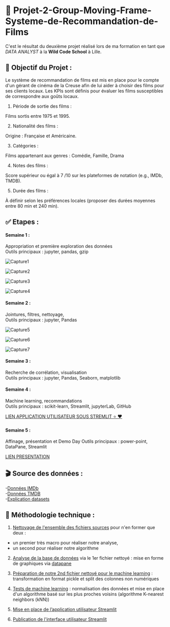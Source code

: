 # 🎥 Projet-2-Group-Moving-Frame-Systeme-de-Recommandation-de-Films

C'est le résultat du deuxième projet réalisé lors de ma formation en tant que _DATA ANALYST_ à la **Wild Code School** à Lille.

## 🎯 Objectif du Projet :

Le système de recommandation de films est mis en place pour le compte d'un gérant de cinéma de la Creuse afin de lui aider à choisir des films pour ses clients locaux.
Les KPIs sont définis pour évaluer les films susceptibles de correspondre aux goûts locaux.

1. Période de sortie des films :

Films sortis entre 1975 et 1995.

2. Nationalité des films :

Origine : Française et Américaine.

3. Catégories :

Films appartenant aux genres :
     Comédie,
     Famille,
     Drama
   
4. Notes des films :

Score supérieur ou égal à 7 /10 sur les plateformes de notation (e.g., IMDb, TMDB).

5. Durée des films :

À définir selon les préférences locales (proposer des durées moyennes entre 80 min et 240 min).

## ✅ Etapes : 

#### Semaine 1 :  
Appropriation et première exploration des données     
Outils principaux : jupyter, pandas, gzip   

![Capture1](https://github.com/user-attachments/assets/a3a81c9a-873c-497a-9610-2f5fd72a80a6)

![Capture2](https://github.com/user-attachments/assets/95597d23-bb75-4230-9a31-08faff664343)

![Capture3](https://github.com/user-attachments/assets/0885c1f6-8e1f-4b33-946d-4572f9d3db3f)

![Capture4](https://github.com/user-attachments/assets/c3f91bd0-06c3-4590-93de-23c83437e821)

#### Semaine 2 : 
Jointures, filtres, nettoyage,     
Outils principaux : jupyter, Pandas

![Capture5](https://github.com/user-attachments/assets/36e0fd44-b3bb-4b4c-b310-765e2a7c83b2)

![Capture6](https://github.com/user-attachments/assets/2e458362-855b-4472-bf58-49f938247165)

![Capture7](https://github.com/user-attachments/assets/41220518-930b-4845-a233-4eae2dccb772)


#### Semaine 3 : 
Recherche de corrélation, visualisation     
Outils principaux : jupyter, Pandas, Seaborn, matplotlib



#### Semaine 4 :   
Machine learning, recommandations    
Outils principaux : scikit-learn, Streamlit, jupyterLab, GitHub 

[LIEN APPLICATION UTILISATEUR SOUS STREMLIT ⭐ ♥️ ](https://camillemagnette-systeme-de-recommandation-ma-app-acteurs-k992u6.streamlit.app/)

#### Semaine 5 :  
Affinage, présentation et Demo Day
Outils principaux : power-point, DataPane, Streamlit 

[LIEN PRESENTATION](https://drive.google.com/file/d/1OIF1iphDbTM9wzEyo2xPHQg5SVK1z_EW/view?usp=sharing)


## 🎬 Source des données :  
-[Données IMDb](https://datasets.imdbws.com/)   
-[Données TMDB](https://drive.google.com/file/d/1VB5_gl1fnyBDzcIOXZ5vUSbCY68VZN1v/view)   
-[Explication datasets](https://www.imdb.com/interfaces/)  


## 📎 Méthodologie technique :

1) [Nettoyage de l'ensemble des fichiers sources](https://github.com/CamilleMagnette/Systeme_de_recommandation_machine_learning/blob/main/JupyterlabNotebooks/Projet%202%20-%20Nettoyage%20des%20donn%C3%A9es.ipynb) pour n'en former que deux : 
-  un premier très macro pour réaliser notre analyse,
-  un second pour réaliser notre algorithme

2) [Analyse de la base de données](https://github.com/CamilleMagnette/Systeme_de_recommandation_machine_learning/blob/main/JupyterlabNotebooks/Projet%202%20-%20Graphiques%20Plotly%20avec%20donn%C3%A9es%20nettoy%C3%A9es.ipynb) via le 1er fichier nettoyé : mise en forme de graphiques via [datapane](https://cloud.datapane.com/reports/VkGQlN3/exploration-des-donn%C3%A9es/)

3) [Préparation de notre 2nd fichier nettoyé pour le machine learning](https://github.com/CamilleMagnette/Systeme_de_recommandation_machine_learning/blob/main/JupyterlabNotebooks/Projet%202-%20Pr%C3%A9paration%20du%20fichier%20pour%20le%20machine%20learning.ipynb) : transformation en format pickle et split des colonnes non numériques 

4) [Tests de machine learning](http://localhost:8891/lab/tree/Documents/FORMATION%20DATA%20ANALYST/COURS%20DATA%20ANALYST/PROJET%202/JUPITERLAB%20NOTEBOOKS/Projet%202%20-%20Machine%20learning%20TEST%20ACTEURS.ipynb) : normalisation des données et mise en place d'un algorithme basé sur les plus proches voisins (algorithme K-nearest neighbors (kNN))

5) [Mise en place de l’application utilisateur Streamlit](https://github.com/CamilleMagnette/Systeme_de_recommandation_machine_learning/blob/main/app_acteurs.py)

6) [Publication de l'interface utilisateur Streamlit](https://camillemagnette-systeme-de-recommandation-ma-app-acteurs-k992u6.streamlit.app/)
